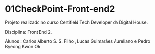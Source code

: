 # 01CheckPoint-Front-end2

Projeto realizado no curso Certifield Tech Developer da Digital House.

Disciplina: Front End 2.

Alunos : Carlos Alberto S. S. Filho , Lucas Guimarães Aureliano e Pedro Byeong Kwon Oh
